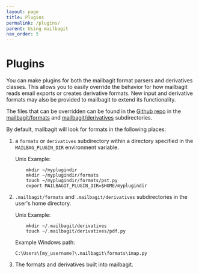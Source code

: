 ```yaml
---
layout: page
title: Plugins
permalink: /plugins/
parent: Using mailbagit
nav_order: 5
---
```


# Plugins

You can make plugins for both the mailbagit format parsers and derivatives classes. This allows you to easily override the behavior for how mailbagit reads email exports or creates derivative formats. New input and derivative formats may also be provided to mailbagit to extend its functionality.

The files that can be overridden can be found in the [Github repo](https://github.com/UAlbanyArchives/mailbagit) in the [mailbagit/formats](https://github.com/UAlbanyArchives/mailbagit/tree/main/mailbagit/formats) and [mailbagit/derivatives](https://github.com/UAlbanyArchives/mailbagit/tree/main/mailbagit/derivatives) subdirectories.

By default, mailbagit will look for formats in the following places:

1. a `formats` or `derivatives` subdirectory within a directory specified in the `MAILBAG_PLUGIN_DIR` environment variable.
	
	Unix Example:
	```
		mkdir ~/myplugindir
		mkdir ~/myplugindir/formats
		touch ~/myplugindir/formats/pst.py
		export MAILBAGIT_PLUGIN_DIR=$HOME/myplugindir
	```
2. `.mailbagit/formats` and `.mailbagit/derivatives` subdirectories in the user's home directory.
	
	Unix Example:
	```
		mkdir ~/.mailbagit/derivatives
		touch ~/.mailbagit/derivatives/pdf.py
	```

	Example Windows path:
	```
	C:\Users\[my_username]\.mailbagit\formats\imap.py
	```
3. The formats and derivatives built into mailbagit.

